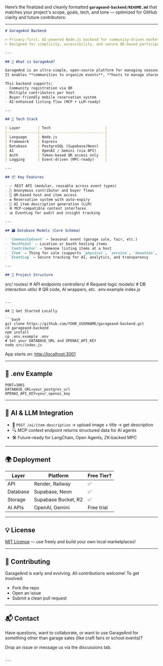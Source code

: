 Here’s the finalized and cleanly formatted **`garageand-backend/README.md`** that matches your project's scope, goals, tech, and tone — optimized for GitHub clarity and future contributors:

---

```md
# GarageAnd Backend

> Privacy-first, AI-powered Node.js backend for community-driven marketplace events  
> Designed for simplicity, accessibility, and secure QR-based participation — no user accounts required

---

## 🧩 What is GarageAnd?

GarageAnd is an ultra-simple, open-source platform for managing seasonal garage sales, fundraisers, craft fairs, or local swap events.  
It enables **communities to organize events**, **hosts to manage shared inventory**, and **buyers to reserve items** — all anonymously.

This backend supports:
- Community registration via QR
- Multiple contributors per host
- Buyer-friendly mobile reservation system
- AI-enhanced listing flow (MCP + LLM-ready)

---

## 🔧 Tech Stack

| Layer        | Tech                         |
|--------------|------------------------------|
| Language     | Node.js                      |
| Framework    | Express                      |
| Database     | PostgreSQL (Supabase/Neon)   |
| AI           | OpenAI / Gemini (via API)    |
| Auth         | Token-based QR access only   |
| Logging      | Event-driven (MPC-ready)     |

---

## 📦 Key Features

- ✅ REST API (modular, reusable across event types)
- 🔐 Anonymous contributor and buyer flows
- 📱 QR-based host and item access
- ♻️ Reservation system with auto-expiry
- 🧠 AI item description generation (LLM)
- 🌐 MCP-compatible context interfaces
- 📊 EventLog for audit and insight tracking

---

## 🗃️ Database Models (Core Schema)

- `CommunityEvent` – Seasonal event (garage sale, fair, etc.)
- `HostPoint` – Location or booth hosting items
- `Contributor` – Someone listing items at a host
- `Item` – Thing for sale (supports `physical`, `service`, `donation`, `free`)
- `EventLog` – Secure tracking for AI, analytics, and transparency

---

## 📁 Project Structure

```

src/
routes/          # API endpoints
controllers/     # Request logic
models/          # DB interaction
utils/           # QR code, AI wrappers, etc.
.env.example
index.js

````

---

## 🚀 Get Started Locally

```bash
git clone https://github.com/YOUR_USERNAME/garageand-backend.git
cd garageand-backend
npm install
cp .env.example .env
# Set your DATABASE_URL and OPENAI_API_KEY
node src/index.js
````

App starts on: [http://localhost:3001](http://localhost:3001)

---

## 🔐 .env Example

```env
PORT=3001
DATABASE_URL=your_postgres_url
OPENAI_API_KEY=your_openai_key
```

---

## 🧠 AI & LLM Integration

* 📸 `POST /ai/item-description` → upload image + title → get description
* 🔍 MCP context endpoint returns structured data for AI agents
* 🛠 Future-ready for LangChain, Open Agents, ZK-backed MPC

---

## 🌍 Deployment

| Layer    | Platform            | Free Tier? |
| -------- | ------------------- | ---------- |
| API      | Render, Railway     | ✅          |
| Database | Supabase, Neon      | ✅          |
| Storage  | Supabase Bucket, R2 | ✅          |
| AI APIs  | OpenAI, Gemini      | Free trial |

---

## 💡 License

[MIT License](LICENSE) — use freely and build your own local marketplaces!

---

## 🤝 Contributing

GarageAnd is early and evolving. All contributions welcome!
To get involved:

* Fork the repo
* Open an issue
* Submit a clean pull request

---

## 📬 Contact

Have questions, want to collaborate, or want to use GarageAnd for something other than garage sales (like craft fairs or school events)?

Drop an issue or message us via the discussions tab.

```

---

```
